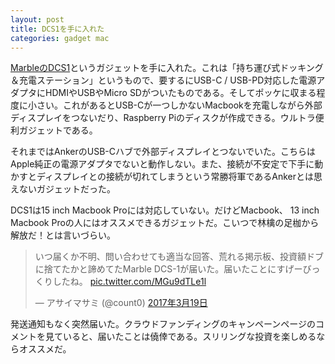 ```yaml
---
layout: post
title: DCS1を手に入れた
categories: gadget mac
---
```

[MarbleのDCS1](http://www.marbledcs.com/japanese)というガジェットを手に入れた。これは「持ち運び式ドッキング＆充電ステーション」というもので、要するにUSB-C / USB-PD対応した電源アダプタにHDMIやUSBやMicro SDがついたものである。そしてポッケに収まる程度に小さい。これがあるとUSB-Cが一つしかないMacbookを充電しながら外部ディスプレイをつないだり、Raspberry Piのディスクが作成できる。ウルトラ便利ガジェットである。

それまではAnkerのUSB-Cハブで外部ディスプレイとつないでいた。こちらはApple純正の電源アダプタでないと動作しない。また、接続が不安定で下手に動かすとディスプレイとの接続が切れてしまうという常勝将軍であるAnkerとは思えないガジェットだった。

DCS1は15 inch Macbook Proには対応していない。だけどMacbook、 13 inch Macbook Proの人にはオススメできるガジェットだ。こいつで林檎の足枷から解放だ！とは言いづらい。

<blockquote class="twitter-tweet" data-lang="ja"><p lang="ja" dir="ltr">いつ届くか不明、問い合わせても適当な回答、荒れる掲示板、投資額ドブに捨てたかと諦めてたMarble DCS-1が届いた。届いたことにすげーびっくりしたね。 <a href="https://t.co/MGu9dTLe1l">pic.twitter.com/MGu9dTLe1l</a></p>&mdash; アサイマサミ (@count0) <a href="https://twitter.com/count0/status/843365284417171457">2017年3月19日</a></blockquote>
<script async src="//platform.twitter.com/widgets.js" charset="utf-8"></script>

発送通知もなく突然届いた。クラウドファンディングのキャンペーンページのコメントを見ていると、届いたことは僥倖である。スリリングな投資を楽しめるならオススメだ。